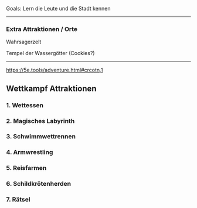 
Goals: Lern die Leute und die Stadt kennen



---

### Extra Attraktionen / Orte

Wahrsagerzelt

Tempel der Wassergötter
(Cookies?)



---
https://5e.tools/adventure.html#crcotn,1
## Wettkampf Attraktionen


### 1. Wettessen

### 2. Magisches Labyrinth

### 3. Schwimmwettrennen

### 4. Armwrestling

### 5. Reisfarmen

### 6. Schildkrötenherden

### 7. Rätsel